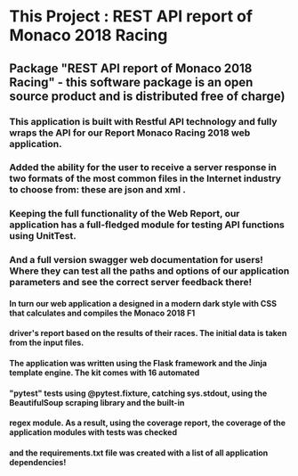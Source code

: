 # This Project : REST API report of Monaco 2018 Racing

## Package "REST API report of Monaco 2018 Racing" - this software package is an open source product and is distributed free of charge)


### This application is built with Restful API technology and fully wraps the API for our Report Monaco Racing 2018 web application.
### Added the ability for the user to receive a server response in two formats of the most common files in the Internet industry to choose from: these are json and xml .
### Keeping the full functionality of the Web Report, our application has a full-fledged module for testing API functions using UnitTest.
### And a full version swagger web documentation for users! Where they can test all the paths and options of our application parameters and see the correct server feedback there!



#### In turn our web application a designed in a modern dark style with CSS that calculates and compiles the Monaco 2018 F1
#### driver's report based on the results of their races. The initial data is taken from the input files. 
#### The application was written using the Flask framework and the Jinja template engine. The kit comes with 16 automated
#### "pytest" tests using @pytest.fixture, catching sys.stdout, using the BeautifulSoup scraping library and the built-in 
#### regex module. As a result, using the coverage report, the coverage of the application modules with tests was checked
#### and the requirements.txt file was created with a list of all application dependencies!
###

